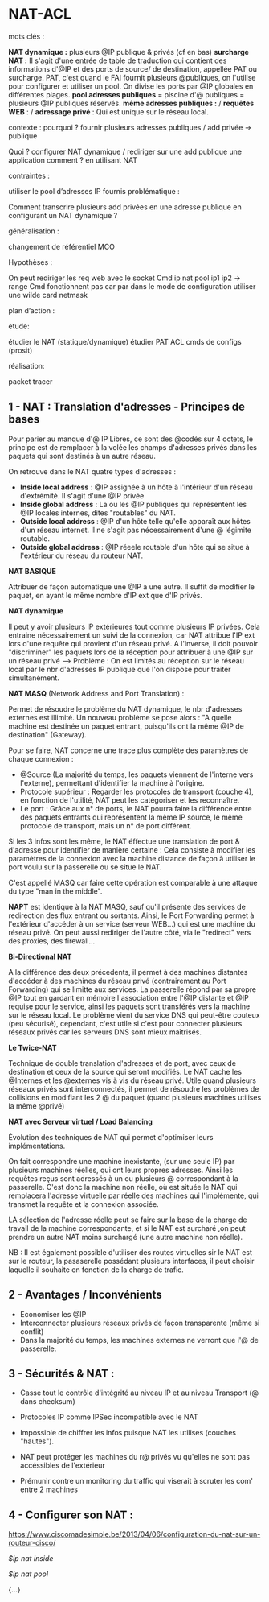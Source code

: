 
# NAT-ACL
mots clés :

**NAT dynamique :** plusieurs @IP publique & privés (cf en bas)
**surcharge NAT :**  Il s'agit d'une entrée de table de traduction qui contient des informations d'@IP et des ports de source/ de destination, appellée PAT ou surcharge. PAT, c'est quand le FAI fournit plusieurs @publiques, on l'utilise pour configurer et utiliser un pool. On divise les ports par @IP globales en différentes plages.
**pool adresses publiques** = piscine d'@ publiques = plusieurs @IP publiques réservés.
**même adresses publiques :** /
**requêtes WEB** : /
**adressage privé** : Qui est unique sur le réseau local.

contexte :
pourquoi ? fournir plusieurs adresses publiques / add privée -> publique

Quoi ?	configurer NAT dynamique / rediriger sur une add publique une application
comment ? en utilisant NAT

contraintes :

utiliser le pool d’adresses IP fournis
problématique :

Comment transcrire plusieurs add privées en une adresse publique en configurant un NAT dynamique ?

généralisation :

changement de référentiel
MCO

Hypothèses :

On peut rediriger les req web avec le socket
Cmd ip nat pool ip1 ip2 -> range
Cmd fonctionnent pas car par dans le mode de configuration
utiliser une wilde card netmask

plan d’action :

etude:

étudier le NAT (statique/dynamique)
étudier PAT
ACL
cmds de configs (prosit)

réalisation:

packet tracer


## 1 - NAT : Translation d'adresses - Principes de bases  

Pour parier au manque d'@ IP Libres, ce sont des @codés sur 4 octets, le principe est de remplacer à la volée les champs d'adresses privés dans les paquets qui sont destinés à un autre réseau.

On retrouve dans le NAT quatre types d'adresses :
- **Inside local address** : @IP assignée à un hôte à l'intérieur d'un réseau d'extrémité. Il s'agit d'une @IP privée
- **Inside global address** : La ou les @IP publiques qui représentent les @IP locales internes, dites "routables" du NAT.
- **Outside local address** : @IP d'un hôte telle qu'elle apparaît aux hôtes d'un réseau internet. Il ne s'agit pas nécessairement d'une @ légimite routable.
- **Outside global address** : @IP réeele routable d'un hôte qui se situe à l'extérieur du réseau du routeur NAT.


**NAT BASIQUE**

Attribuer de façon automatique une @IP à une autre. Il suffit de modifier le paquet, en ayant le même nombre d'IP ext que d'IP privés.

**NAT dynamique**

Il peut y avoir plusieurs IP extérieures tout comme plusieurs IP privées. Cela entraine nécessairement un suivi de la connexion, car NAT attribue l'IP ext lors d'une requête qui provient d'un réseau privé.
A l'inverse, il doit pouvoir "discriminer" les paquets lors de  la réception pour attribuer à une @IP sur un réseau privé --> Problème : On est limités au réception sur le réseau local par le nbr d'adresses IP publique que l'on dispose pour traiter simultanément.

**NAT MASQ** (Network Address and Port Translation) :

Permet de résoudre le problème du NAT dynamique, le nbr d'adresses externes est illimité. Un nouveau problème se pose alors :  "A quelle machine est destinée un paquet entrant, puisqu'ils ont la même @IP  de destination" (Gateway).

Pour se faire, NAT concerne une trace plus complète des paramètres de chaque connexion :
- @Source (La majorité du temps, les paquets viennent de l'interne vers l'externe), permettant d'identifier la machine à l'origine.
- Protocole supérieur : Regarder les protocoles de transport (couche 4), en fonction de l'utilité, NAT peut les catégoriser et les reconnaître.
- Le port : Grâce aux n° de ports, le NAT pourra faire la différence entre des paquets entrants qui représentent la même IP source, le même protocole de transport, mais un n° de port différent.


Si les 3 infos sont les même, le NAT éffectue une translation de port & d'adresse pour identifier de manière certaine : Cela consiste à modifier les paramètres de la connexion avec la machine distance de façon à utiliser le port voulu sur la passerelle ou se situe le NAT.

C'est appellé MASQ car faire cette opération est comparable à une attaque du type "man in the middle".

**NAPT** est identique à la NAT MASQ, sauf qu'il présente des services de redirection des flux entrant ou sortants. Ainsi, le Port Forwarding permet à l'extérieur d'accéder à un service (serveur WEB...) qui est une machine du réseau privé. On peut aussi rediriger de l'autre côté, via le "redirect" vers des proxies, des firewall...

**Bi-Directional NAT**


A la différence des deux précedents, il permet à des machines distantes d'accéder à des machines du réseau privé (contrairement au Port Forwarding) qui se limitte aux services. La passerelle répond par sa propre @IP tout en gardant en mémoire l'association entre l'@IP distante et @IP requise pour le service, ainsi les paquets sont transférés vers la machine sur le réseau local.
Le problème vient du service DNS qui peut-être couteux (peu sécurisé), cependant, c'est utile si c'est pour connecter plusieurs réseaux privés car les serveurs DNS sont mieux maîtrisés.

**Le Twice-NAT**

Technique de double translation d'adresses et de port, avec ceux de destination et ceux de la source qui seront modifiés. Le NAT cache les @Internes et les @externes vis à vis du réseau privé.
Utile quand plusieurs réseaux privés sont interconnectés, il permet de résoudre les problèmes de collisions en modifiant les 2 @ du paquet (quand plusieurs machines utilises la même @privé)

**NAT avec Serveur virtuel / Load Balancing**

Évolution des techniques de NAT qui permet d'optimiser leurs implémentations. 

On fait correspondre une machine inexistante, (sur une seule IP) par plusieurs machines réelles, qui ont leurs propres adresses.
Ainsi les requêtes reçus sont adressés à un ou plusieurs @ correspondant à la passerelle. C'est donc la machine non réelle, où est située le NAT qui remplacera l'adresse virtuelle par réelle des machines qui l'implémente, qui transmet la requête et la connexion associée.

LA sélection de l'adresse réelle peut se faire sur la base de la charge de travail de la machine correspondante, et si le NAT est surcharé ,on peut prendre un autre NAT moins surchargé (une autre machine non réelle).

NB : Il est également possible d'utiliser des routes virtuelles sir le NAT est sur le routeur, la pasaserelle possédant plusieurs interfaces, il peut choisir laquelle il souhaite en fonction de la charge de trafic.

## 2 - Avantages /  Inconvénients   


- Economiser les @IP
- Interconnecter plusieurs réseaux privés de façon transparente (même si conflit)
- Dans la majorité du temps, les machines externes ne verront que l'@ de passerelle.


## 3 - Sécurités & NAT :

- Casse tout le contrôle d'intégrité au niveau IP et au niveau Transport (@ dans checksum)
- Protocoles IP comme IPSec incompatible avec le NAT
- Impossible de chiffrer les infos puisque NAT les utilises (couches "hautes").

- NAT peut protéger les machines du r@ privés vu qu'elles ne sont pas accéssibles de l'extérieur
- Prémunir contre un monitoring du traffic qui viserait à scruter les com' entre 2 machines


## 4 - Configurer son NAT :
https://www.ciscomadesimple.be/2013/04/06/configuration-du-nat-sur-un-routeur-cisco/

*$ip nat inside*

*$ip nat pool*

{...}